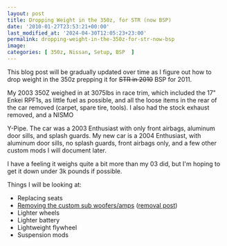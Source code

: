 ```yaml
---
layout: post
title: Dropping Weight in the 350z, for STR (now BSP)
date: '2010-01-27T23:53:21+00:00'
last_modified_at: '2024-04-30T12:05:23+23:00'
permalink: dropping-weight-in-the-350z-for-str-now-bsp
image:
categories: [ 350z, Nissan, Setup, BSP  ]
---
```

This blog post will be gradually updated over time as I figure out how to drop weight in the 350z prepping it for <s>STR in 2010</s> BSP for 2011.

My 2003 350Z weighed in at 3075lbs in race trim, which included the 17" Enkei RPF1s, as little fuel as possible, and all the loose items in the rear of the car removed (carpet, spare tire, tools). I also had the stock exhaust removed, and a NISMO

Y-Pipe. The car was a 2003 Enthusiast with only front airbags, aluminum door sills, and splash guards. My new car is a 2004 Enthusiast, with aluminum door sills, no splash guards, front airbags only, and a few other custom mods I will document later.

I have a feeling it weighs quite a bit more than my 03 did, but I'm hoping to get it down under 3k pounds if possible.

Things I will be looking at:

- Replacing seats
- [Removing the custom sub woofers/amps](https://www.flickr.com/photos/17726343@N00/4309834337/) ([removal post](/the-350z-goes-on-a-diet))
- Lighter wheels
- Lighter battery
- Lightweight flywheel
- Suspension mods
